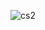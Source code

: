 ![cs2](https://github.com/mathieuwillett/h24-v11_inspirations_willett/assets/143769896/4e5de119-9e4e-4fb1-b8a3-298bbe19447b)
